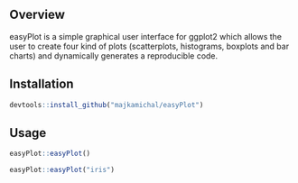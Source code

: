 
<!-- README.md is generated from README.Rmd. Please edit that file -->
Overview
--------

easyPlot is a simple graphical user interface for ggplot2 which allows the user to create four kind of plots (scatterplots, histograms, boxplots and bar charts) and dynamically generates a reproducible code.

Installation
------------

``` r
devtools::install_github("majkamichal/easyPlot")
```

Usage
-----

``` r
easyPlot::easyPlot()

easyPlot::easyPlot("iris")
```
